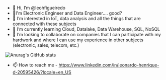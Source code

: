- 👋 Hi, I’m @leohfigueiredo
- 👋I'm Electronic Engineer and Data Engineer.... good?
- 👀 I’m interested in IoT, data analysis and all the things that are connected with these subjects
- 🌱 I’m currently learning Cloud, Datalake, Data Warehouse, SQL, NoSQL
- 💞️ I’m looking to collaborate on companies that I can participate with my hardwork and where I can use my experience in other subjects (electronic, sales, telecom, etc.)


![Anurag's GitHub stats](https://github-readme-stats.vercel.app/api?username=leohfigueiredo&hide=contribs,prs)




- 📫 How to reach me - https://www.linkedin.com/in/leonardo-henrique-d-20595426/?locale=en_US

<!---
leohfigueiredo/leohfigueiredo is a ✨ special ✨ repository because its `README.md` (this file) appears on your GitHub profile.
You can click the Preview link to take a look at your changes.
--->
